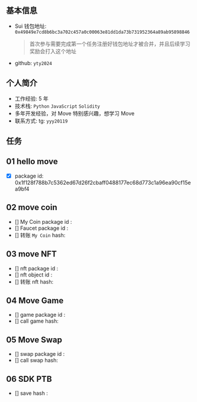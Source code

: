 ## 基本信息

- Sui 钱包地址: `0x49849e7cd8b6bc3a702c457a0c00063e81dd1da73b731952364a89ab95898846`
  > 首次参与需要完成第一个任务注册好钱包地址才被合并，并且后续学习奖励会打入这个地址
- github: `yty2024`

## 个人简介

- 工作经验: 5 年
- 技术栈: `Python` `JavaScript` `Solidity`
- 多年开发经验，对 Move 特别感兴趣，想学习 Move
- 联系方式: tg: `yyy20119`

## 任务

## 01 hello move

- [x] package id: 0x1f128f788b7c5362ed67d26f2cbaff0488177ec68d773c1a96ea90cf15ea9bf4

## 02 move coin

- [] My Coin package id :
- [] Faucet package id :
- [] 转账 `My Coin` hash:

## 03 move NFT

- [] nft package id :
- [] nft object id :
- [] 转账 nft hash:

## 04 Move Game

- [] game package id :
- [] call game hash:

## 05 Move Swap

- [] swap package id :
- [] call swap hash:

## 06 SDK PTB

- [] save hash :
